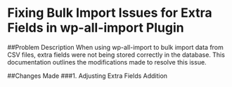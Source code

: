 # Fixing Bulk Import Issues for Extra Fields in wp-all-import Plugin


##Problem Description
When using wp-all-import to bulk import data from CSV files, extra fields were not being stored correctly in the database. This documentation outlines the modifications made to resolve this issue.

##Changes Made
###1. Adjusting Extra Fields Addition
